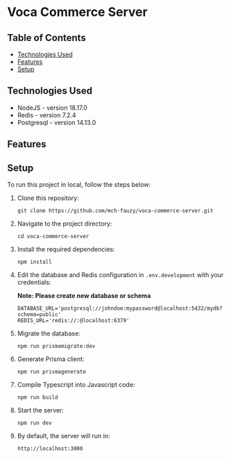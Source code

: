 # Voca Commerce Server

## Table of Contents
* [Technologies Used](#technologies-used)
* [Features](#features)
* [Setup](#setup)

## Technologies Used
- NodeJS - version 18.17.0
- Redis - version 7.2.4
- Postgresql - version 14.13.0

## Features

## Setup
To run this project in local, follow the steps below:

1. Clone this repository:

   ```
   git clone https://github.com/mch-fauzy/voca-commerce-server.git
   ```

2. Navigate to the project directory:
   ```
   cd voca-commerce-server
   ```

3. Install the required dependencies:
   ```
   npm install
   ```

4. Edit the database and Redis configuration in `.env.development` with your credentials:
    
    __Note: Please create new database or schema__
    
    ```
    DATABASE_URL='postgresql://johndoe:mypassword@localhost:5432/mydb?schema=public'
    REDIS_URL='redis://:@localhost:6379'
    ```

5. Migrate the database:
   ```
   npm run prismamigrate:dev
   ```

6. Generate Prisma client:
   ```
   npm run prismagenerate
   ```

7. Compile Typescript into Javascript code:
   ```
   npm run build
   ```

8. Start the server:
   ```
   npm run dev
   ```

9. By default, the server will run in:
    ```
    http://localhost:3000
    ```